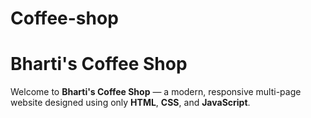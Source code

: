 # Coffee-shop
# Bharti's Coffee Shop

Welcome to **Bharti's Coffee Shop** — a modern, responsive multi-page website designed using only **HTML**, **CSS**, and **JavaScript**.
